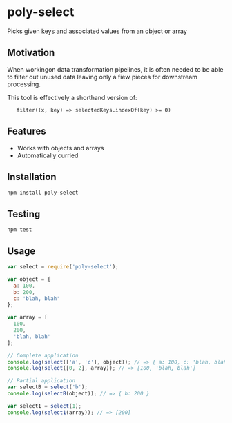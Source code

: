 # poly-select
Picks given keys and associated values from an object or array

## Motivation
When workingon data transformation pipelines, it is often needed to be able
to filter out unused data leaving only a fiew pieces for downstream processing.

This tool is effectively a shorthand version of:
```
   filter((x, key) => selectedKeys.indexOf(key) >= 0)
```

## Features
- Works with objects and arrays
- Automatically curried

## Installation

```
npm install poly-select
```

## Testing
```
npm test
```

## Usage

```javascript
var select = require('poly-select');

var object = {
  a: 100,
  b: 200,
  c: 'blah, blah'
};

var array = [
  100,
  200,
  'blah, blah'
];

// Complete application
console.log(select(['a', 'c'], object)); // => { a: 100, c: 'blah, blah' }
console.log(select([0, 2], array)); // => [100, 'blah, blah']

// Partial application
var selectB = select('b');
console.log(selectB(object)); // => { b: 200 }

var select1 = select(1);
console.log(select1(array)); // => [200]
```
